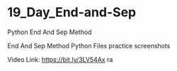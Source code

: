 # 19_Day_End-and-Sep
Python End And Sep Method

End And Sep Method Python Files
practice screenshots

Video Link: https://bit.ly/3LV54Ax
ra
